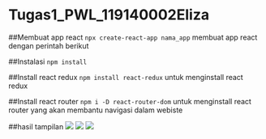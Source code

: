 # Tugas1_PWL_119140002Eliza

##Membuat app react
`npx create-react-app nama_app` membuat app react dengan perintah berikut

##Instalasi 
`npm install` 

##Install react redux
```npm install react-redux``` untuk menginstall react redux

##Install react router
```npm i -D react-router-dom``` untuk menginstall react router yang akan membantu navigasi dalam webiste

##hasil tampilan
![](Tugas1_PWL_119140002Eliza/lampung-qyu/src/assets/berandaPage.png)
![](Tugas1_PWL_119140002Eliza/lampung-qyu/src/assets/ListPage.png)
![](Tugas1_PWL_119140002Eliza/lampung-qyu/src/assets/detailPage.png)

